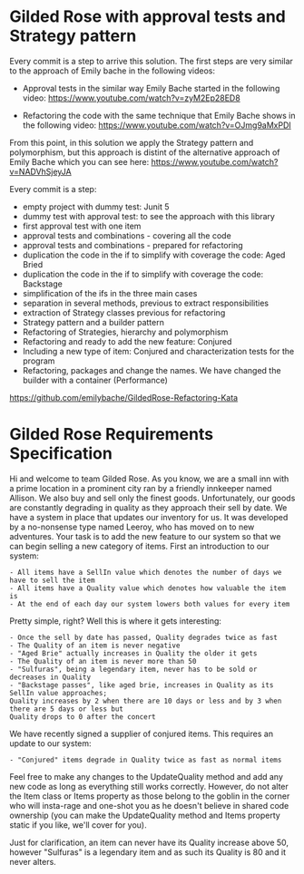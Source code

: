 # Gilded Rose with approval tests and Strategy pattern
Every commit is a step to arrive this solution. The first steps are very similar to the approach of
Emily bache in the following videos:

* Approval tests in the similar way Emily Bache started in the following video:
https://www.youtube.com/watch?v=zyM2Ep28ED8

* Refactoring the code with the same technique that Emily Bache shows in the following video:
https://www.youtube.com/watch?v=OJmg9aMxPDI

From this point, in this solution we apply the Strategy pattern and polymorphism, but this approach is
distint of the alternative approach of Emily Bache which you can see here:
https://www.youtube.com/watch?v=NADVhSjeyJA

Every commit is a step:
* empty project with dummy test: Junit 5
* dummy test with approval test: to see the approach with this library
* first approval test with one item
* approval tests and combinations - covering all the code
* approval tests and combinations - prepared for refactoring
* duplication the code in the if to simplify with coverage the code: Aged Bried
* duplication the code in the if to simplify with coverage the code: Backstage
* simplification of the ifs in the three main cases
* separation in several methods, previous to extract responsibilities
* extraction of Strategy classes previous for refactoring
* Strategy pattern and a builder pattern
* Refactoring of Strategies, hierarchy and polymorphism
* Refactoring and ready to add the new feature: Conjured
* Including a new type of item: Conjured and characterization tests for the program
* Refactoring, packages and change the names. We have changed the builder with a container (Performance)



https://github.com/emilybache/GildedRose-Refactoring-Kata

# Gilded Rose Requirements Specification

Hi and welcome to team Gilded Rose. As you know, we are a small inn with a prime location in a
prominent city ran by a friendly innkeeper named Allison. We also buy and sell only the finest goods.
Unfortunately, our goods are constantly degrading in quality as they approach their sell by date. We
have a system in place that updates our inventory for us. It was developed by a no-nonsense type named
Leeroy, who has moved on to new adventures. Your task is to add the new feature to our system so that
we can begin selling a new category of items. First an introduction to our system:

	- All items have a SellIn value which denotes the number of days we have to sell the item
	- All items have a Quality value which denotes how valuable the item is
	- At the end of each day our system lowers both values for every item

Pretty simple, right? Well this is where it gets interesting:

	- Once the sell by date has passed, Quality degrades twice as fast
	- The Quality of an item is never negative
	- "Aged Brie" actually increases in Quality the older it gets
	- The Quality of an item is never more than 50
	- "Sulfuras", being a legendary item, never has to be sold or decreases in Quality
	- "Backstage passes", like aged brie, increases in Quality as its SellIn value approaches;
	Quality increases by 2 when there are 10 days or less and by 3 when there are 5 days or less but
	Quality drops to 0 after the concert

We have recently signed a supplier of conjured items. This requires an update to our system:

	- "Conjured" items degrade in Quality twice as fast as normal items

Feel free to make any changes to the UpdateQuality method and add any new code as long as everything
still works correctly. However, do not alter the Item class or Items property as those belong to the
goblin in the corner who will insta-rage and one-shot you as he doesn't believe in shared code
ownership (you can make the UpdateQuality method and Items property static if you like, we'll cover
for you).

Just for clarification, an item can never have its Quality increase above 50, however "Sulfuras" is a
legendary item and as such its Quality is 80 and it never alters.